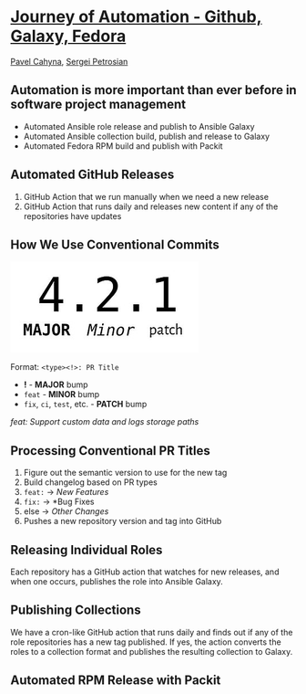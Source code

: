 <!--
theme: gaia
class:
 - invert
headingDivider: 2 
paginate: true
-->

<!--
_class:
 - lead
 - invert
-->

# [Journey of Automation - Github, Galaxy, Fedora](https://spetrosi.github.io/release_automation_devconf2023)

[Pavel Cahyna](mailto:pcahyna@redhat.com), [Sergei Petrosian](mailto:spetrosi@redhat.com)

## Automation is more important than ever before in software project management

<!-- Being able to automate the low level, labor intensive parts of project management is critical. There are many tools in the Fedora and Github ecosystems that facilitate project management, such as GitHub Actions, Packit, and more. Learn how the Linux System Roles team leveraged these tools to perform: -->
* Automated Ansible role release and publish to Ansible Galaxy
* Automated Ansible collection build, publish and release to Galaxy
* Automated Fedora RPM build and publish with Packit
<!--
Comments for the slide for the presenters
For slies syntax examples use https://github.com/ralexander-phi/marp-to-pages/blob/main/README.md and https://github.com/spetrosi/jak_psat_moderni_ucebnice/blob/dev/README.md
-->

## Automated GitHub Releases

1. GitHub Action that we run manually when we need a new release
2. GitHub Action that runs daily and releases new content if any of the repositories have updates

## How We Use Conventional Commits

![](img/semver.jpg)

Format: `<type><!>: PR Title`

* **!** - **MAJOR** bump
* `feat` - **MINOR** bump
* `fix`, `ci`, `test`, etc. - **PATCH** bump

*feat: Support custom data and logs storage paths*

## Processing Conventional PR Titles

<!-- We have a GitHub action that we run when we want to create a new release. This action does the following: -->
1. Figure out the semantic version to use for the new tag
2. Build changelog based on PR types
  1. `feat:` -> *New Features*
  2. `fix:` -> *Bug Fixes
  3. else -> *Other Changes*
3. Pushes a new repository version and tag into GitHub

## Releasing Individual Roles

Each repository has a GitHub action that watches for new releases, and when one occurs, publishes the role into Ansible Galaxy.

## Publishing Collections

We have a cron-like GitHub action that runs daily and finds out if any of the role repositories has a new tag published.
If yes, the action converts the roles to a collection format and publishes the resulting collection to Galaxy.

## Automated RPM Release with Packit
